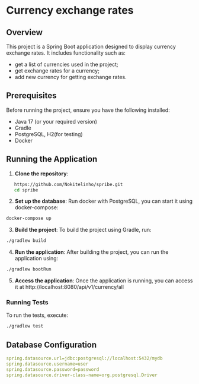 # Currency exchange rates

## Overview
This project is a Spring Boot application designed to display currency exchange rates. It includes functionality such as:
- get a list of currencies used in the project;
- get exchange rates for a currency;
- add new currency for getting exchange rates.

## Prerequisites
Before running the project, ensure you have the following installed:
- Java 17 (or your required version)
- Gradle
- PostgreSQL, H2(for testing)
- Docker

## Running the Application

1. **Clone the repository**:
```bash
   https://github.com/Nokitelinho/spribe.git
   cd spribe
```
2.	**Set up the database**:
Run docker with PostgreSQL, you can start it using docker-compose:
```bash 
docker-compose up
```
3.	**Build the project**:
To build the project using Gradle, run:
```bash 
./gradlew build
```
4.	**Run the application**:
After building the project, you can run the application using:
```bash 
./gradlew bootRun
```
5.	**Access the application**:
Once the application is running, you can access it at http://localhost:8080/api/v1/currency/all

### Running Tests

To run the tests, execute:
```bash 
./gradlew test
```
## Database Configuration
```yaml
spring.datasource.url=jdbc:postgresql://localhost:5432/mydb
spring.datasource.username=user
spring.datasource.password=password
spring.datasource.driver-class-name=org.postgresql.Driver
```